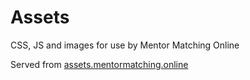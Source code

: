 # Assets

CSS, JS and images for use by Mentor Matching Online

Served from [assets.mentormatching.online](https://assets.mentormatching.online)
